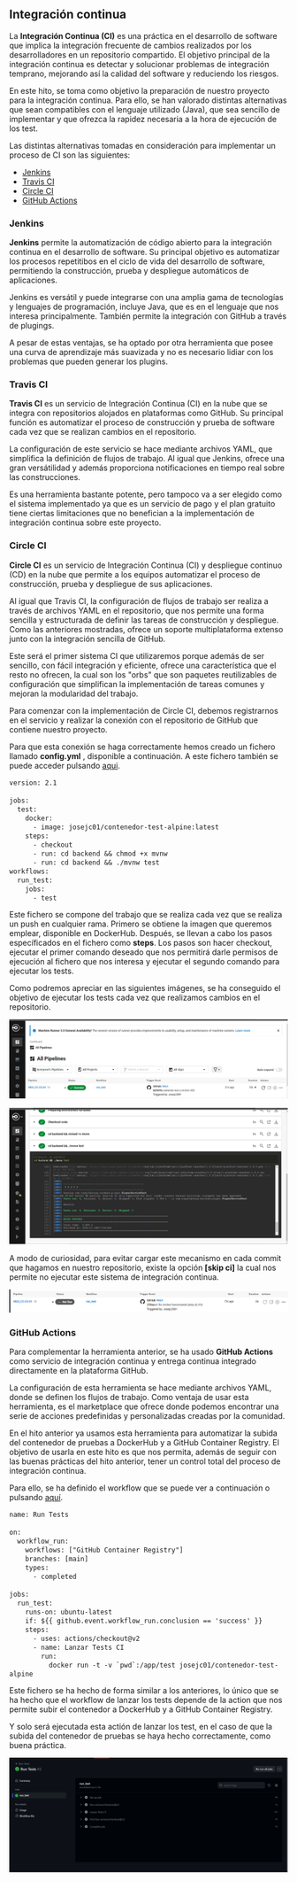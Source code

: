 ## Integración continua
La **Integración Continua (CI)** es una práctica en el desarrollo de software que implica la integración frecuente de cambios realizados por los desarrolladores en un repositorio compartido. El objetivo principal de la integración continua es detectar y solucionar problemas de integración temprano, mejorando así la calidad del software y reduciendo los riesgos.

En este hito, se toma como objetivo la preparación de nuestro proyecto para la integración continua. Para ello, se han valorado distintas alternativas que sean compatibles con el lenguaje utilizado (Java), que sea sencillo de implementar y que ofrezca la rapidez necesaria a la hora de ejecución de los test.

Las distintas alternativas tomadas en consideración para implementar un proceso de CI son las siguientes:

- [Jenkins](#jenkins)
- [Travis CI](#travis-ci)
- [Circle CI](#circle-ci)
- [GitHub Actions](#github-actions)

### Jenkins
**Jenkins** permite la automatización de código abierto para la integración continua en el desarrollo de software. Su principal objetivo es automatizar los procesos repetitibos en el ciclo de vida del desarrollo de software, permitiendo la construcción, prueba y despliegue automáticos de aplicaciones.

Jenkins es versátil y puede integrarse con una amplia gama de tecnologías y lenguajes de programación, incluye Java, que es en el lenguaje que nos interesa principalmente. También permite la integración con GitHub a través de plugings.

A pesar de estas ventajas, se ha optado por otra herramienta que posee una curva de aprendizaje más suavizada y no es necesario lidiar con los problemas que pueden generar los plugins.

### Travis CI
**Travis CI** es un servicio de Integración Continua (CI) en la nube que se integra con repositorios alojados en plataformas como GitHub. Su principal función es automatizar el proceso de construcción y prueba de software cada vez que se realizan cambios en el repositorio.

La configuración de este servicio se hace mediante archivos YAML, que simplifica la definición de flujos de trabajo. Al igual que Jenkins, ofrece una gran versátilidad y además proporciona notificaciones en tiempo real sobre las construcciones.

Es una herramienta bastante potente, pero tampoco va a ser elegido como el sistema implementado ya que es un servicio de pago y el plan gratuito tiene ciertas limitaciones que no benefician a la implementación de integración continua sobre este proyecto.

### Circle CI
**Circle CI** es un servicio de Integración Continua (CI) y despliegue continuo (CD) en la nube que permite a los equipos automatizar el proceso de construcción, prueba y despliegue de sus aplicaciones.

Al igual que Travis CI, la configuración de flujos de trabajo ser realiza a través de archivos YAML en el repositorio, que nos permite una forma sencilla y estructurada de definir las tareas de construcción y despliegue. Como las anteriores mostradas, ofrece un soporte multiplataforma extenso junto con la integración sencilla de GitHub.

Este será el primer sistema CI que utilizaremos porque además de ser sencillo, con fácil integración y eficiente, ofrece una característica que el resto no ofrecen, la cual son los "orbs" que son paquetes reutilizables de configuración que simplifican la implementación de tareas comunes y mejoran la modularidad del trabajo.

Para comenzar con la implementación de Circle CI, debemos registrarnos en el servicio y realizar la conexión con el repositorio de GitHub que contiene nuestro proyecto.

Para que esta conexión se haga correctamente hemos creado un fichero llamado **config.yml** , disponible a continuación. A este fichero también se puede acceder pulsando [aqui](../../.circleci/config.yml).

```
version: 2.1

jobs:
  test:
    docker:
      - image: josejc01/contenedor-test-alpine:latest
    steps:
      - checkout
      - run: cd backend && chmod +x mvnw
      - run: cd backend && ./mvnw test
workflows:
  run_test:
    jobs:
      - test
```
Este fichero se compone del trabajo que se realiza cada vez que se realiza un push en cualquier rama. Primero se obtiene la imagen que queremos emplear, disponible en DockerHub. Después, se llevan a cabo los pasos específicados en el fichero como **steps**. Los pasos son hacer checkout, ejecutar el primer comando deseado que nos permitirá darle permisos de ejecución al fichero que nos interesa y ejecutar el segundo comando para ejecutar los tests.

Como podremos apreciar en las siguientes imágenes, se ha conseguido el objetivo de ejecutar los tests cada vez que realizamos cambios en el repositorio.

![circle-ci-workflows](../imgs/circle-ci-1.png)

![circle-ci-test](../imgs/circle-ci-2.png)

A modo de curiosidad, para evitar cargar este mecanismo en cada commit que hagamos en nuestro repositorio, existe la opción **[skip ci]** la cual nos permite no ejecutar este sistema de integración continua.

![skip-circle-ci](../imgs/skip-circleci.png)

### GitHub Actions
Para complementar la herramienta anterior, se ha usado **GitHub Actions** como servicio de integración continua y entrega continua integrado directamente en la plataforma GitHub.

La configuración de esta herramienta se hace mediante archivos YAML, donde se definen los flujos de trabajo. Como ventaja de usar esta herramienta, es el marketplace que ofrece donde podemos encontrar una serie de acciones predefinidas y personalizadas creadas por la comunidad.

En el hito anterior ya usamos esta herramienta para automatizar la subida del contenedor de pruebas a DockerHub y a GitHub Container Registry. El objetivo de usarla en este hito es que nos permita, además de seguir con las buenas prácticas del hito anterior, tener un control total del proceso de integración continua.

Para ello, se ha definido el workflow que se puede ver a continuación o pulsando [aquí](../../.github/workflows/github-actions.yml).

```
name: Run Tests

on:
  workflow_run:
    workflows: ["GitHub Container Registry"]
    branches: [main]
    types:
      - completed

jobs:
  run_test:
    runs-on: ubuntu-latest
    if: ${{ github.event.workflow_run.conclusion == 'success' }}
    steps:
      - uses: actions/checkout@v2
      - name: Lanzar Tests CI
        run:
          docker run -t -v `pwd`:/app/test josejc01/contenedor-test-alpine
```

Este fichero se ha hecho de forma similar a los anteriores, lo único que se ha hecho que el workflow de lanzar los tests depende de la action que nos permite subir el contenedor a DockerHub y a GitHub Container Registry.

Y solo será ejecutada esta actión de lanzar los test, en el caso de que la subida del contenedor de pruebas se haya hecho correctamente, como buena práctica.

![run-test-gha](../imgs/run-test-gha.png)

